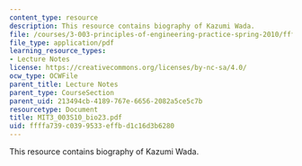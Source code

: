 ```yaml
---
content_type: resource
description: This resource contains biography of Kazumi Wada.
file: /courses/3-003-principles-of-engineering-practice-spring-2010/ffffa739c0399533effbd1c16d3b6280_MIT3_003S10_bio23.pdf
file_type: application/pdf
learning_resource_types:
- Lecture Notes
license: https://creativecommons.org/licenses/by-nc-sa/4.0/
ocw_type: OCWFile
parent_title: Lecture Notes
parent_type: CourseSection
parent_uid: 213494cb-4189-767e-6656-2082a5ce5c7b
resourcetype: Document
title: MIT3_003S10_bio23.pdf
uid: ffffa739-c039-9533-effb-d1c16d3b6280
---
```

This resource contains biography of Kazumi Wada.